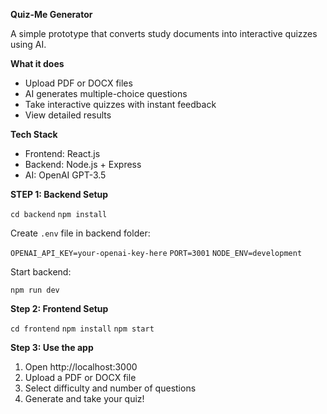 **Quiz-Me Generator**

A simple prototype that converts study documents into interactive quizzes using AI.

**What it does**

- Upload PDF or DOCX files
- AI generates multiple-choice questions
- Take interactive quizzes with instant feedback
- View detailed results

**Tech Stack**

- Frontend: React.js
- Backend: Node.js + Express
- AI: OpenAI GPT-3.5

**STEP 1: Backend Setup**

`cd backend`
`npm install`

Create `.env` file in backend folder:

`OPENAI_API_KEY=your-openai-key-here`
`PORT=3001`
`NODE_ENV=development`

Start backend:

`npm run dev`

**Step 2: Frontend Setup**

`cd frontend`
`npm install`
`npm start`

**Step 3: Use the app**

1. Open http://localhost:3000
2. Upload a PDF or DOCX file
3. Select difficulty and number of questions
4. Generate and take your quiz!
